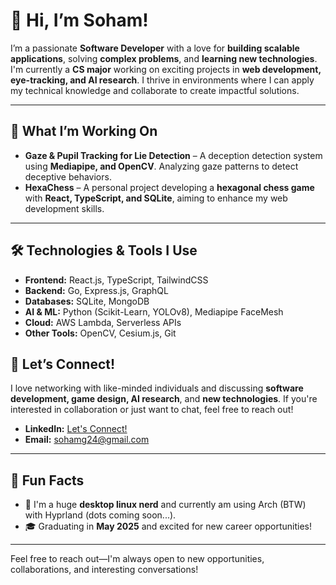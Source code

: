 # 👋 Hi, I’m Soham!  

I’m a passionate **Software Developer** with a love for **building scalable applications**, solving **complex problems**, and **learning new technologies**. I'm currently a **CS major** working on exciting projects in **web development, eye-tracking, and AI research**. I thrive in environments where I can apply my technical knowledge and collaborate to create impactful solutions.

---

## 🚀 What I’m Working On  

- **Gaze & Pupil Tracking for Lie Detection** – A deception detection system using **Mediapipe, and OpenCV**. Analyzing gaze patterns to detect deceptive behaviors.  
- **HexaChess** – A personal project developing a **hexagonal chess game** with **React, TypeScript, and SQLite**, aiming to enhance my web development skills.

---

## 🛠️ Technologies & Tools I Use  

- **Frontend:** React.js, TypeScript, TailwindCSS  
- **Backend:** Go, Express.js, GraphQL  
- **Databases:** SQLite, MongoDB  
- **AI & ML:** Python (Scikit-Learn, YOLOv8), Mediapipe FaceMesh
- **Cloud:** AWS Lambda, Serverless APIs  
- **Other Tools:** OpenCV, Cesium.js, Git  

<!---

## 🏆 Featured Projects  

- **TourFusion**  
  *A smart travel recommendation platform.*  
  - Developed the frontend with **React, TypeScript, TailwindCSS**  
  - Integrated a **3D Earth model** using Cesium.js for immersive user interaction  
  - Built the backend using **Express, GraphQL, and MongoDB**  
  - Deployed a **random forest ML model** for destination recommendations
- KnightLink
  *Find events for a college near you.*
  - 

--->

## 💬 Let’s Connect!  

I love networking with like-minded individuals and discussing **software development, game design, AI research**, and **new technologies**. If you're interested in collaboration or just want to chat, feel free to reach out!  

- **LinkedIn:** [Let's Connect!](https://www.linkedin.com/in/soham-ganguly42/)
- **Email:** sohamg24@gmail.com  

---

## 🌱 Fun Facts  

- 🐧 I'm a huge **desktop linux nerd** and currently am using Arch (BTW) with Hyprland (dots coming soon...).
- 🎓 Graduating in **May 2025** and excited for new career opportunities!

---

Feel free to reach out—I'm always open to new opportunities, collaborations, and interesting conversations!  
